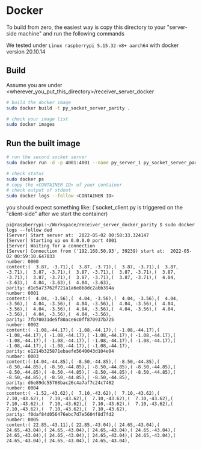 # Docker 

To build from zero, the easiest way is copy this directory to your "server-side machine" and run the following commands

We tested under `Linux raspberrypi 5.15.32-v8+ aarch64` with docker version 20.10.14
## Build 

Assume you are under <wherever_you_put_this_directory>/receiver_server_docker

``` sh
# build the docker image
sudo docker build -t py_socket_server_parity .

# check your image list
sudo docker images
```



## Run the built image
```sh
# run the second socket server
sudo docker run -d -p 4001:4001 --name py_server_1 py_socket_server_parity

# check status
sudo docker ps
# copy the <CONTAINER ID> of your container
# check output of stdout
sudo docker logs --follow <CONTAINER ID>
```

you should expect something like: (`socket_client.py is triggered on the "client-side" after we start the container)
```
pi@raspberrypi:~/Workspace/receiver_server_docker_parity $ sudo docker logs --follow ded
[Server] Start server at:  2022-05-02 00:58:33.324147
[Server] Starting up on 0.0.0.0 port 4001
[Server] Waiting for a connection
[Server] Connection from ('192.168.50.93', 39239) start at:  2022-05-02 00:59:10.647033
number: 0000
content:(  3.87, -3.71),(  3.87, -3.71),(  3.87, -3.71),(  3.87, -3.71),(  3.87, -3.71),(  3.87, -3.71),(  3.87, -3.71),(  3.87, -3.71),(  3.87, -3.71),(  3.87, -3.71),(  3.87, -3.71),(  4.04, -3.63),(  4.04, -3.63),(  4.04, -3.63),
parity: d1e5a73762f721a1a6e8b8dc2abb394a
number: 0001
content:(  4.04, -3.56),(  4.04, -3.56),(  4.04, -3.56),(  4.04, -3.56),(  4.04, -3.56),(  4.04, -3.56),(  4.04, -3.56),(  4.04, -3.56),(  4.04, -3.56),(  4.04, -3.56),(  4.04, -3.56),(  4.04, -3.56),(  4.04, -3.56),(  4.04, -3.56),
parity: 7fb70031de5f80ace6c0ff870937b725
number: 0002
content:( -1.08,-44.17),( -1.08,-44.17),( -1.08,-44.17),( -1.08,-44.17),( -1.08,-44.17),( -1.08,-44.17),( -1.08,-44.17),( -1.08,-44.17),( -1.08,-44.17),( -1.08,-44.17),( -1.08,-44.17),( -1.08,-44.17),( -1.08,-44.17),( -1.08,-44.17),
parity: e1214b325871ebaefe5640043d104e04
number: 0003
content:(-14.04,-44.85),( -8.50,-44.85),( -8.50,-44.85),( -8.50,-44.85),( -8.50,-44.85),( -8.50,-44.85),( -8.50,-44.85),( -8.50,-44.85),( -8.50,-44.85),( -8.50,-44.85),( -8.50,-44.85),( -8.50,-44.85),( -8.50,-44.85),( -8.50,-44.85),
parity: d6e89dc55708bac26c4a7af7c24c7482
number: 0004
content:( -1.52,-43.62),(  7.10,-43.62),(  7.10,-43.62),(  7.10,-43.62),(  7.10,-43.62),(  7.10,-43.62),(  7.10,-43.62),(  7.10,-43.62),(  7.10,-43.62),(  7.10,-43.62),(  7.10,-43.62),(  7.10,-43.62),(  7.10,-43.62),(  7.10,-43.62),
parity: f0daf84d056476ebc7d7e5604f8d7fd2
number: 0005
content:( 22.85,-43.11),( 22.85,-43.04),( 24.65,-43.04),( 24.65,-43.04),( 24.65,-43.04),( 24.65,-43.04),( 24.65,-43.04),( 24.65,-43.04),( 24.65,-43.04),( 24.65,-43.04),( 24.65,-43.04),( 24.65,-43.04),( 24.65,-43.04),( 24.65,-43.04),
```